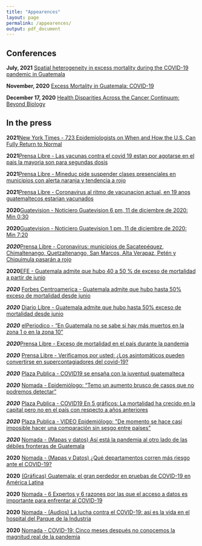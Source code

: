 ```yaml
---
title: "Appearences"
layout: page
permalink: /appearences/
output: pdf_document
---
```


## Conferences 

**July, 2021** [Spatial heterogeneity in excess mortality during the COVID-19 pandemic in Guatemala](https://app.oxfordabstracts.com/events/2022/sessions/19181/download)

**November, 2020**  [Excess Mortality in Guatemala: COVID-19](https://epiresearch.org/event/health-disparities-across-the-cancer-continuum-beyond-biology/) 

**December 17, 2020**  [Health Disparities Across the Cancer Continuum: Beyond Biology](https://epiresearch.org/event/health-disparities-across-the-cancer-continuum-beyond-biology/) 


## In the press

**2021**[New York Times - 723 Epidemiologists on When and How the U.S. Can Fully Return to Normal](https://www.nytimes.com/2021/05/15/upshot/epidemiologists-covid-return-normal.html)

**2021**[Prensa Libre - Las vacunas contra el covid 19 estan por agotarse en el pais la mayoria son para segundas dosis](https://www.prensalibre.com/guatemala/comunitario/las-vacunas-contra-el-covid-19-estan-por-agotarse-en-el-pais-la-mayoria-son-para-segundas-dosis/)

**2021**[Prensa Libre - Mineduc pide suspender clases presenciales en municipios con alerta naranja y tendencia a rojo](https://www.prensalibre.com/guatemala/comunitario/mineduc-pide-suspender-clases-presenciales-en-municipios-con-alerta-naranja-y-tendencia-a-rojo/)

**2021**[Prensa Libre - Coronavirus al ritmo de vacunacion actual, en 19 anos guatemaltecos estarian vacunados](https://www.prensalibre.com/guatemala/comunitario/coronavirus-al-ritmo-de-la-vacunacion-actual-en-19-anos-guatemaltecos-estarian-vacunados/)

**2020**[Guatevision - Noticiero Guatevision 6 pm, 11 de diciembre de 2020: Min 0:30](https://www.youtube.com/watch?v=5tz2TT5IX54)

**2020**[Guatevision - Noticiero Guatevision 1 pm, 11 de diciembre de 2020: Min 7:20](https://www.youtube.com/watch?v=vn4xpwV5NW4)

***2020***[Prensa Libre - Coronavirus: municipios de Sacatepéquez, Chimaltenango, Quetzaltenango, San Marcos, Alta Verapaz, Petén y Chiquimula pasarán a rojo](https://www.prensalibre.com/guatemala/comunitario/coronavirus-municipios-de-sacatepequez-chimaltenango-quetzaltenango-san-marcos-alta-verapaz-peten-y-chiquimula-pasaran-a-rojo/)

**2020**[EFE - Guatemala admite que hubo 40 a 50 % de exceso de mortalidad a partir de junio](https://www.efe.com/efe/america/sociedad/guatemala-admite-que-hubo-40-a-50-de-exceso-mortalidad-partir-junio/20000013-4416316)

***2020*** [Forbes Centroamerica - Guatemala admite que hubo hasta 50% exceso de mortalidad desde junio](https://forbescentroamerica.com/2020/12/10/guatemala-admite-que-hubo-hasta-50-exceso-de-mortalidad-desde-junio/)

***2020*** [Diario Libre - Guatemala admite que hubo hasta 50% exceso de mortalidad desde junio](https://www.diariolibre.com/actualidad/internacional/guatemala-admite-que-hubo-40-a-50-de-exceso-de-mortalidad-a-partir-de-junio-GA23230897)

***2020*** [elPeriodico - “En Guatemala no se sabe si hay más muertos en la zona 1 o en la zona 10”](https://elperiodico.com.gt/domingo/2020/08/23/en-guatemala-no-se-sabe-si-hay-mas-muertos-en-la-zona-1-o-en-la-zona-10/)

***2020***[Prensa Libre - Exceso de mortalidad en el país durante la pandemia](https://www.prensalibre.com/opinion/columnasdiarias/exceso-de-mortalidad-en-el-pais-durante-la-pandemia/)

***2020*** [Prensa Libre - Verificamos por usted: ¿Los asintomáticos pueden convertirse en supercontagiadores del covid-19?](https://www.prensalibre.com/pl-plus/guatemala/comunitario/los-asintomaticos-en-espacios-cerrados-pueden-convertirse-en-supercontagiadores/)

***2020*** [Plaza Publica - COVID19 se ensaña con la juventud guatemalteca](https://www.plazapublica.com.gt/content/covid19-se-ensana-con-la-juventud-guatemalteca)

***2020*** [Nomada - Epidemiólogo: “Temo un aumento brusco de casos que no podremos detectar”](https://nomada.gt/pais/actualidad/epidemiologo-temo-un-aumento-brusco-de-casos-que-no-podremos-detectar/)

***2020*** [Plaza Publica - COVID19 En 5 gráficos: La mortalidad ha crecido en la capital pero no en el país con respecto a años anteriores](https://www.plazapublica.com.gt/content/covid19-en-5-graficos-la-mortalidad-ha-crecido-en-la-capital-pero-no-en-el-pais-con-respecto)

***2020*** [Plaza Publica - VIDEO Epidemiólogo: "De momento se hace casi imposible hacer una comparación sin sesgo entre países"](https://www.plazapublica.com.gt/content/epidemiologo-de-momento-se-hace-casi-imposible-hacer-una-comparacion-sin-sesgo-entre-paises)

***2020*** [Nomada - (Mapas y datos) Así está la pandemia al otro lado de las débiles fronteras de Guatemala](https://nomada.gt/pais/actualidad/mapas-y-datos-asi-esta-la-pandemia-al-otro-lado-de-las-debiles-fronteras-de-guatemala/)

**2020** [Nomada - (Mapas y Datos) ¿Qué departamentos corren más riesgo ante el COVID-19?](https://nomada.gt/pais/actualidad/mapas-y-datos-que-departamentos-corren-mas-riesgo-ante-el-covid-19/)

**2020** [(Gráficas) Guatemala: el gran perdedor en pruebas de COVID-19 en América Latina](https://nomada.gt/pais/actualidad/graficas-guatemala-el-gran-perdedor-en-pruebas-de-covid-19-en-america-latina/)

**2020** [Nomada - 6 Expertos y 6 razones por las que el acceso a datos es importante para enfrentar al COVID-19](https://nomada.gt/pais/actualidad/6-expertos-y-6-razones-por-las-que-el-acceso-a-datos-es-importante-para-enfrentar-al-covid-19/)

**2020** [Nomada - (Audios) La lucha contra el COVID-19: así es la vida en el hospital del Parque de la Industria](https://nomada.gt/pais/actualidad/audios-la-lucha-contra-el-covid-19-asi-es-la-vida-en-el-hospital-del-parque-de-la-industria/)

**2020** [Nomada - COVID-19: Cinco meses después no conocemos la magnitud real de la pandemia](https://nomada.gt/pais/actualidad/covid-19-cinco-meses-despues-no-conocemos-la-magnitud-real-de-la-pandemia)

